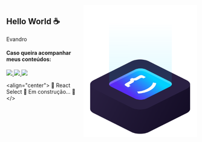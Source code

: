 <img src="ilus-code.svg" min-width="300px" max-width="300px" width="300px" align="right" alt="logo iuricode">

## Hello World ☕

Evandro

#### Caso queira acompanhar meus conteúdos:

<p align="left">
  <a href="https://www.instagram.com/evandro.dua.oliveira/" alt="Instagram">
    <img src="https://img.shields.io/badge/-Instagram-6610F2?style=for-the-badge&logo=Instagram&logoColor=FFFFFF&link=https://www.instagram.com/evandro.dua.oliveira/"/>
  </a>
  
  <a href="https://www.linkedin.com/in/evandro-duarte-oliveira/" alt="Linkedin">
    <img src="https://img.shields.io/badge/-Linkedin-6610F2?style=for-the-badge&logo=Linkedin&logoColor=FFFFFF&link=https://www.linkedin.com/in/evandro-duarte-oliveira"/>
  </a>
  
  <a href="https://discord.com/channels/@me/975903056187240489" alt="Discord">
    <img src="https://img.shields.io/badge/-Discord-6610F2?style=for-the-badge&logo=Discord&logoColor=FFFFFF&link=https://discord.com/channels/@me/975903056187240489"/>
  </a>
  
 <align="center"> 
	🚧  React Select 🚀 Em construção...  🚧
 </>

</p>
